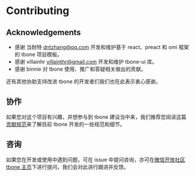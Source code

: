 # Contributing

## Acknowledgements

* 感谢 当耐特 [dntzhang@qq.com](mailto:ntzhang@qq.com) 开发和维护基于 react、preact 和 omi 框架的 tbone 项目模板。
* 感谢 villainhr [villainthr@gmail.com](mailto:villainthr@gmail.com) 开发和维护 tbone-ui 库。
* 感谢 binnie 对 tbone 使用、推广和答疑相关做出的贡献。

还有其他协助支持改进 tbone 的开发者们我们也在此表示衷心感谢。

## 协作

如果您对这个项目有兴趣，并想参与到 tbone 建设当中来，我们推荐您阅读这篇[贡献规范](https://wechat-miniapp.github.io/kbone/docs/guide/develop.html)来了解目前 tbone 开发的一些规范和细节。

## 咨询

如果您在开发或使用中遇到问题，可在 issue 中提问咨询，亦可在[微信开放社区 tbone 主页](https://developers.weixin.qq.com/community/minihome/mixflow/1213301129006825473)下进行提问，我们会对此进行跟进并反馈。
